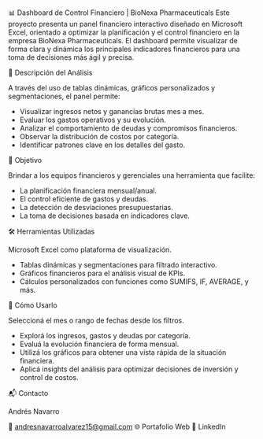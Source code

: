 📊 Dashboard de Control Financiero | BioNexa Pharmaceuticals
Este proyecto presenta un panel financiero interactivo diseñado en Microsoft Excel, orientado a optimizar la planificación y el control financiero en la empresa BioNexa Pharmaceuticals. El dashboard permite visualizar de forma clara y dinámica los principales indicadores financieros para una toma de decisiones más ágil y precisa.


🧠 Descripción del Análisis

A través del uso de tablas dinámicas, gráficos personalizados y segmentaciones, el panel permite:

- Visualizar ingresos netos y ganancias brutas mes a mes.
- Evaluar los gastos operativos y su evolución.
- Analizar el comportamiento de deudas y compromisos financieros.
- Observar la distribución de costos por categoría.
- Identificar patrones clave en los detalles del gasto.


🎯 Objetivo

Brindar a los equipos financieros y gerenciales una herramienta que facilite:

- La planificación financiera mensual/anual.
- El control eficiente de gastos y deudas.
- La detección de desviaciones presupuestarias.
- La toma de decisiones basada en indicadores clave.


🛠️ Herramientas Utilizadas

Microsoft Excel como plataforma de visualización.

- Tablas dinámicas y segmentaciones para filtrado interactivo.
- Gráficos financieros para el análisis visual de KPIs.
- Cálculos personalizados con funciones como SUMIFS, IF, AVERAGE, y más.


🚀 Cómo Usarlo

Seleccioná el mes o rango de fechas desde los filtros.

- Explorá los ingresos, gastos y deudas por categoría.
- Evaluá la evolución financiera de forma mensual.
- Utilizá los gráficos para obtener una vista rápida de la situación financiera.
- Aplicá insights del análisis para optimizar decisiones de inversión y control de costos.


📬 Contacto

Andrés Navarro

📧 andresnavarroalvarez15@gmail.com 🌐 Portafolio Web
🔗 LinkedIn
